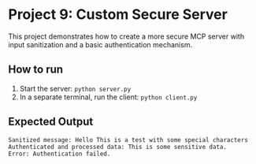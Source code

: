 # Project 9: Custom Secure Server

This project demonstrates how to create a more secure MCP server with input sanitization and a basic authentication mechanism.

## How to run

1.  Start the server: `python server.py`
2.  In a separate terminal, run the client: `python client.py`

## Expected Output

```
Sanitized message: Hello This is a test with some special characters 
Authenticated and processed data: This is some sensitive data.
Error: Authentication failed.
```
